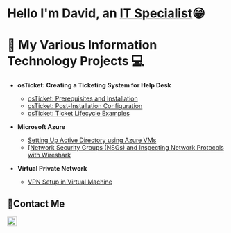 <h1>Hello I'm David, an <a href="https://www.linkedin.com/in/dchill007/">IT Specialist</a>😁</h1>

# 💾 My Various Information Technology Projects 💻

- <b> osTicket: Creating a Ticketing System for Help Desk </b>

  - [osTicket: Prerequisites and Installation](https://github.com/Sovereign-86/Prerequisites-for-OSTicket)
  - [osTicket: Post-Installation Configuration](https://github.com/Sovereign-86/OSTicket-Post-Instal-Configuration)
  - [osTicket: Ticket Lifecycle Examples](https://github.com/Sovereign-86/OSTicket-Lifecycle)

    
- <b>Microsoft Azure</b>

  - [Setting Up Active Directory using Azure VMs](https://github.com/Sovereign-86/Configuring-Active-Directories)
  - [[Network Security Groups (NSGs) and Inspecting Network Protocols with Wireshark](https://github.com/Sovereign-86/Azure-Network-Protocals)

    
- <b>Virtual Private Network</b>

  - [VPN Setup in Virtual Machine ](https://github.com/Sovereign-86/Virtual-Privat-Networks)

<h2>📩Contact Me</h2>

[<img align="left" alt="Josh | LinkedIn" width="22px" src="https://cdn.jsdelivr.net/npm/simple-icons@v3/icons/linkedin.svg" />][linkedin]

[linkedin]:https://www.linkedin.com/in/dchill007/
